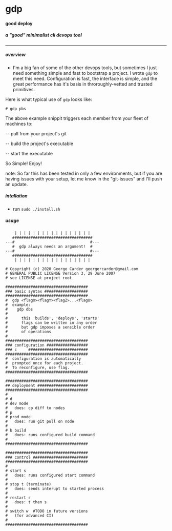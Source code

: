 # gdp 

#### good deploy

##### a "good" minimalist cli devops tool

---------------------------------------


##### overview

- I'm a big fan of some of the other devops tools, but sometimes I just need
something simple and fast to bootstrap a project. I wrote `gdp` to meet
this need. Configuration is fast, the interface is simple, and the great
performance has it's basis in throroughly-vetted and trusted primitives.  

Here is what typical use of `gdp` looks like:

```
# gdp pbs 
```

The above example snippit triggers each member from your fleet of machines to:

  -- pull from your project's git

  -- build the project's executable

  -- start the executable

So Simple! Enjoy!

note: So far this has been tested in only a few environments, but if you
are having issues with your setup, let me know in the "git-issues" and
I'll push an update.

##### intallation

- run `sudo ./install.sh`

##### usage

```
    | | | | | | | | | | | | | | | | |
   ###################################
---#                                 #---
   #  gdp always needs an argument!  #
---#                                 #---
   ###################################
    | | | | | | | | | | | | | | | | |
 
# Copyright (c) 2020 George Carder georgercarder@gmail.com
# GENERAL PUBLIC LICENSE Version 3, 29 June 2007
# see LICENSE at project root

####################################
### basic syntax ###################
####################################
#  gdp <flagX><flagY><flagZ>...<flagU>
#  example:
#    gdp dbs 
#    
#      this 'builds', 'deploys', 'starts'
#      flags can be written in any order
#      but gdp imposes a sensible order
#      of operations
#    
####################################
### configuration ##################
### c	  ##########################
####################################
#  configuration is automatically
#  prompted once for each project.
#  To reconfigure, use flag.
####################################

####################################
## deployment ######################
####################################
#
# d
# dev mode 
#   does: cp diff to nodes
# p
# prod mode
#   does: run git pull on node
#
# b build
#   does: runs configured build command 
#
####################################

####################################
### control ########################
####################################
#
# start s 
#   does: runs configured start command
#
# stop t (terminate) 
#   does: sends interupt to started process
#
# restart r
#   does: t then s
#
# switch w  #TODO in future versions
#   (for advanced CI)
#
####################################
```
